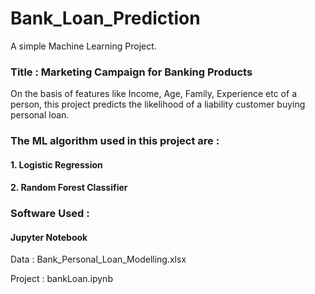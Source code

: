 # Bank_Loan_Prediction

A simple Machine Learning Project.

### Title : Marketing Campaign for Banking Products

On the basis of features like Income, Age, Family, Experience etc of a person, this project predicts the likelihood of a 
liability customer buying personal loan.

### The ML algorithm used in this project are :

#### 1. Logistic Regression
#### 2. Random Forest Classifier

### Software Used :

#### Jupyter Notebook

Data : Bank_Personal_Loan_Modelling.xlsx

Project : bankLoan.ipynb
